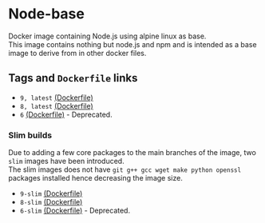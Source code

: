 # Node-base

Docker image containing Node.js using alpine linux as base.  
This image contains nothing but node.js and npm and is intended as a base image to derive from in other docker files.

## Tags and `Dockerfile` links

* `9, latest` [(Dockerfile)](https://github.com/jitesoft/docker-node-base/blob/9/Dockerfile)
* `8, latest` [(Dockerfile)](https://github.com/jitesoft/docker-node-base/blob/8/Dockerfile)
* `6` [(Dockerfile)](https://github.com/jitesoft/docker-node-base/blob/6/Dockerfile) - Deprecated.

### Slim builds

Due to adding a few core packages to the main branches of the image, two `slim` images have been introduced.  
The slim images does not have `git g++ gcc wget make python openssl` packages installed hence decreasing the image size.

* `9-slim` [(Dockerfile)](https://github.com/jitesoft/docker-node-base/blob/9-slim/Dockerfile)
* `8-slim` [(Dockerfile)](https://github.com/jitesoft/docker-node-base/blob/8-slim/Dockerfile)
* `6-slim` [(Dockerfile)](https://github.com/jitesoft/docker-node-base/blob/6-slim/Dockerfile) - Deprecated.
